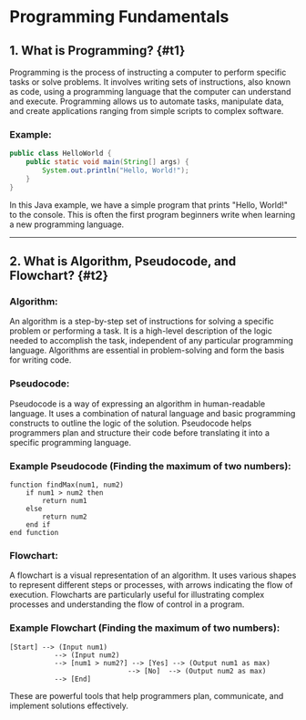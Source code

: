 # Programming Fundamentals

## 1. What is Programming? {#t1}

Programming is the process of instructing a computer to perform specific tasks or solve problems. It involves writing sets of instructions, also known as code, using a programming language that the computer can understand and execute. Programming allows us to automate tasks, manipulate data, and create applications ranging from simple scripts to complex software.

### Example:

```java
public class HelloWorld {
    public static void main(String[] args) {
        System.out.println("Hello, World!");
    }
}
```

In this Java example, we have a simple program that prints "Hello, World!" to the console. This is often the first program beginners write when learning a new programming language.

---

## 2. What is Algorithm, Pseudocode, and Flowchart? {#t2}

### Algorithm:

An algorithm is a step-by-step set of instructions for solving a specific problem or performing a task. It is a high-level description of the logic needed to accomplish the task, independent of any particular programming language. Algorithms are essential in problem-solving and form the basis for writing code.

### Pseudocode:

Pseudocode is a way of expressing an algorithm in human-readable language. It uses a combination of natural language and basic programming constructs to outline the logic of the solution. Pseudocode helps programmers plan and structure their code before translating it into a specific programming language.

### Example Pseudocode (Finding the maximum of two numbers):

```
function findMax(num1, num2)
    if num1 > num2 then
        return num1
    else
        return num2
    end if
end function
```

### Flowchart:

A flowchart is a visual representation of an algorithm. It uses various shapes to represent different steps or processes, with arrows indicating the flow of execution. Flowcharts are particularly useful for illustrating complex processes and understanding the flow of control in a program.

### Example Flowchart (Finding the maximum of two numbers):

```
[Start] --> (Input num1)
           --> (Input num2)
           --> [num1 > num2?] --> [Yes] --> (Output num1 as max)
                             --> [No]  --> (Output num2 as max)
           --> [End]
```

These are powerful tools that help programmers plan, communicate, and implement solutions effectively.